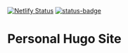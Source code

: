 [![Netlify Status](https://api.netlify.com/api/v1/badges/28937fed-b5c7-4b6e-9840-f45feffbd982/deploy-status)](https://app.netlify.com/sites/bright-gaufre-92329f/deploys)
[![status-badge](https://woodpecker.internal.sharpley.xyz/api/badges/mark/my-site/status.svg)](https://woodpecker.internal.sharpley.xyz/mark/my-site)

# Personal Hugo Site